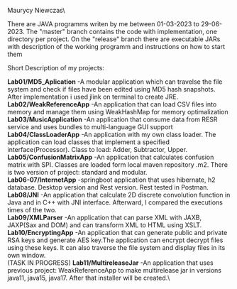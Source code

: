 Maurycy Niewczas\\

There are JAVA programms writen by me between 01-03-2023 to 29-06-2023.
The "master" branch contains the code with implementation, one directory per project. On the "release" branch there are executable JARs with description of the working programm and instructions on how to start them

Short Description of my projects:

**Lab01/MD5_Aplication** -A modular application which can travelse the file system and check if files have been edited using MD5 hash snapshots. After implementation i used jlink on terminal to create JRE.\
**Lab02/WeakReferenceApp** -An application that can load CSV files into memory and manage them using WeakHashMap for memory optimalization\
**Lab03/MusicApplication** -An application that consume data from RESR service and uses bundles to multi-language GUI support\
**Lab04/ClassLoaderApp** -An application with my own class loader. The application can load classes that implement a specified interface(Processor). Class to load: Adder, Subtractor, Upper.\
**Lab05/ConfusionMatrixApp** -An application that calculates confusion matrix with SPI. Classes are loaded form local maven repository .m2. There is two version of project: standard and modular.\
**Lab06-07/InternetApp** -springboot application that uses hibernate, h2 database. Desktop version and Rest version. Rest tested in Postman.\
**Lab08/JNI** -An application that calculate 2D discrete convolution function in Java and in C++ with JNI interface. Afterward, I compared the executions times of the two.\
**Lab09/XMLParser** -An application that can parse XML with JAXB, JAXP(Sax and DOM) and can transform XML to HTML using XSLT.\
**Lab10/EncryptingApp** -An application that can generate public and private RSA keys and generate AES key.The application can encrypt decrypt files using these keys. It can also traverse the file system and display files in its own window.\
(TASK IN PROGRESS) **Lab11/MultireleaseJar** -An application that uses previous project: WeakReferenceApp to make multirelease jar in versions java11, java15, java17. After that installer will be created.\
